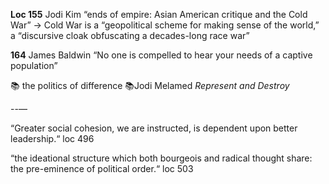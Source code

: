 **Loc 155** Jodi Kim “ends of empire: Asian American critique and the Cold War” -> Cold War is a “geopolitical scheme for making sense of the world,” a “discursive cloak obfuscating a decades-long race war”

**164** James Baldwin “No one is compelled to hear your needs of a captive population”

📚 the politics of difference
📚Jodi Melamed *Represent and Destroy*

--—

“Greater social cohesion, we are instructed, is dependent upon better leadership.“ loc 496

“the ideational structure which both bourgeois and radical thought share: the pre-eminence of political order.“ loc 503